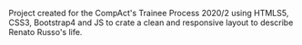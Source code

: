<p>Project created for the CompAct's Trainee Process 2020/2 using HTMLS5, CSS3, Bootstrap4 and JS to crate a clean and responsive layout to describe Renato Russo's life.</p>

